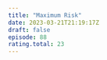 ```yaml
---
title: "Maximum Risk"
date: 2023-03-21T21:19:17Z
draft: false
episode: 88
rating.total: 23
---
```


